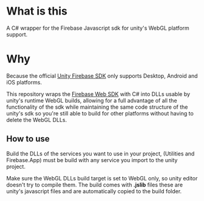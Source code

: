 # What is this

A C# wrapper for the Firebase Javascript sdk for unity's WebGL platform support.


# Why

Because the official [Unity Firebase SDK](https://firebase.google.com/docs/unity/setup) only supports Desktop, Android and iOS platforms.

This repository wraps the [Firebase Web SDK](https://firebase.google.com/docs/web/setup) with C# into DLLs usable by unity's runtime WebGL builds, allowing for a full advantage of all the functionality of the sdk while maintaining the same code structure of the unity's sdk so you're still able to build for other platforms without having to delete the WebGL DLLs.

## How to use
Build the DLLs of the services you want to use in your project, (Utilities and Firebase.App) must be build with any service you import to the unity project.

Make sure the WebGL DLLs build target is set to WebGL only, so unity editor doesn't try to compile them.
The build comes with **.jslib** files these are unity's javascript files and are automatically copied to the build folder.
